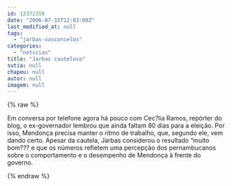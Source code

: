 ```yaml
---
id: 12372358
date: "2006-07-15T12:03:00Z"
last_modified_at: null
tags:
  - "jarbas-vasconcelos"
categories:
  - "noticias"
title: "Jarbas cauteloso"
sutia: null
chapeu: null
autor: null
imagem: null
---
```

{% raw %}
<p><P>Em conversa por telefone agora há pouco com Cec?lia Ramos, repórter do blog, o ex-governador lembrou que ainda faltam 80 dias para a eleição. Por isso, Mendonça precisa manter o ritmo de trabalho, que, segundo ele, vem dando certo. Apesar da cautela, Jarbas considerou o resultado “muito bom??? e que os números refletem uma percepção dos pernambucanos sobre o comportamento e o desempenho de Mendonça à frente do governo.</P> </p>
{% endraw %}